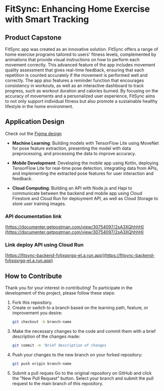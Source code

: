 # FitSync: Enhancing Home Exercise with Smart Tracking
## Product Capstone

FitSync app was created as an innovative solution. FitSync offers a range of home exercise programs tailored to users' fitness levels, complemented by animations that provide visual instructions on how to perform each movement correctly. This advanced feature of the app includes movement quality assessment that gives real-time feedback, ensuring that each repetition is counted accurately if the movement is performed well and correctly. The app also features a reminder function that encourages consistency in workouts, as well as an interactive dashboard to track progress, such as workout duration and calories burned. By focusing on the accuracy of movements and a personalized user experience, FitSync aims to not only support individual fitness but also promote a sustainable healthy lifestyle in the home environment.

## Application Design

Check out the [Figma design](https://www.figma.com/design/WXPpRN7tNM97J5xs1qzAA6/FitsyncIOSAppDesign?node-id=0-1&t=o1VIjlqtnTOkdYKt-1)

- **Machine Learning**: Building models with TensorFlow Lite using MoveNet for pose feature extraction, presenting the model with data preprocessing, and processing the data to improve accuracy.

- **Mobile Development**: Developing the mobile app using Kotlin, deploying TensorFlow Lite for real-time pose detection, integrating data from APIs, and implementing the extracted pose features for user interaction and feedback.

- **Cloud Computing**: Building an API with Node.js and Hapi to communicate between the backend and mobile app using Cloud Firestore and Cloud Run for deployment API, as well as Cloud Storage to store user training images.

### API documentation link
[https://documenter.getpostman.com/view/30754097/2sA3XQhhhH](https://documenter.getpostman.com/view/30754097/2sA3XQhhhH)

### Link deploy API using Cloud Run
[https://fitsync-backend-fvljxqxrgq-et.a.run.app](https://fitsync-backend-fvljxqxrgq-et.a.run.app)

## How to Contribute

Thank you for your interest in contributing! To participate in the development of this project, please follow these steps:

1. Fork this repository.
2. Create or switch to a branch based on the learning path, feature, or improvement you desire:
   ```sh
   git checkout -b branch-name
3. Make the necessary changes to the code and commit them with a brief description of the changes made:
   ```sh
   git commit -m 'Brief description of changes
4. Push your changes to the new branch on your forked repository:
   ```sh
   git push origin branch-name
5. Submit a pull reques
   Go to the original repository on GitHub and click the "New Pull Request" button. Select your branch and submit the pull request to the main branch of this repository.
